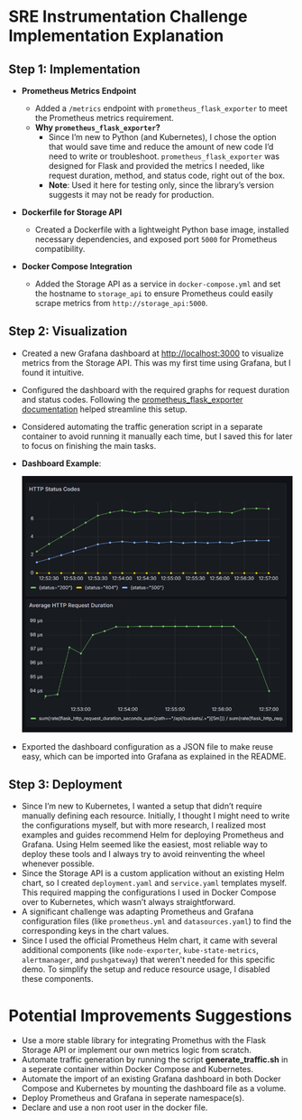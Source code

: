 # SRE Instrumentation Challenge Implementation Explanation

## Step 1: Implementation 
- **Prometheus Metrics Endpoint**
  - Added a `/metrics` endpoint with `prometheus_flask_exporter` to meet the Prometheus metrics requirement.
  - **Why `prometheus_flask_exporter`?**
    - Since I’m new to Python (and Kubernetes), I chose the option that would save time and reduce the amount of new code I’d need to write or troubleshoot. `prometheus_flask_exporter` was designed for Flask and provided the metrics I needed, like request duration, method, and status code, right out of the box.
    - **Note**: Used it here for testing only, since the library’s version suggests it may not be ready for production.

- **Dockerfile for Storage API**
  - Created a Dockerfile with a lightweight Python base image, installed necessary dependencies, and exposed port `5000` for Prometheus compatibility.

- **Docker Compose Integration**
  - Added the Storage API as a service in `docker-compose.yml` and set the hostname to `storage_api` to ensure Prometheus could easily scrape metrics from `http://storage_api:5000`.

## Step 2: Visualization

- Created a new Grafana dashboard at [http://localhost:3000](http://localhost:3000) to visualize metrics from the Storage API. This was my first time using Grafana, but I found it intuitive.
- Configured the dashboard with the required graphs for request duration and status codes. Following the [prometheus_flask_exporter documentation](https://github.com/rycus86/prometheus_flask_exporter) helped streamline this setup.
- Considered automating the traffic generation script in a separate container to avoid running it manually each time, but I saved this for later to focus on finishing the main tasks.
- **Dashboard Example**:

   ![My Dashboard Screenshot](docs/my-grafana-dashboard.png)
- Exported the dashboard configuration as a JSON file to make reuse easy, which can be imported into Grafana as explained in the README.

## Step 3: Deployment

- Since I’m new to Kubernetes, I wanted a setup that didn’t require manually defining each resource. Initially, I thought I might need to write the configurations myself, but with more research, I realized most examples and guides recommend Helm for deploying Prometheus and Grafana. Using Helm seemed like the easiest, most reliable way to deploy these tools and I always try to avoid reinventing the wheel whenever possible.
- Since the Storage API is a custom application without an existing Helm chart, so I created `deployment.yaml` and `service.yaml` templates myself. This required mapping the configurations I used in Docker Compose over to Kubernetes, which wasn’t always straightforward.
- A significant challenge was adapting Prometheus and Grafana configuration files (like `prometheus.yml` and `datasources.yaml`) to find the corresponding keys in the chart values. 
- Since I used the official Prometheus Helm chart, it came with several additional components (like `node-exporter`, `kube-state-metrics`, `alertmanager`, and `pushgateway`) that weren't needed for this specific demo. To simplify the setup and reduce resource usage, I disabled these components.

# Potential Improvements Suggestions
- Use a more stable library for integrating Promethus with the Flask Storage API or implement our own metrics logic from scratch.
- Automate traffic generation by running the script **generate_traffic.sh** in a seperate container within Docker Compose and Kubernetes.
- Automate the import of an existing Grafana dashboard in both Docker Compose and Kubernetes by mounting the dashboard file as a volume.
- Deploy Prometheus and Grafana in seperate namespace(s).
- Declare and use a non root user in the docker file.

